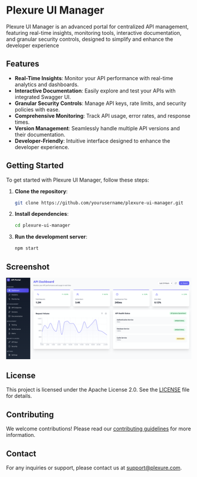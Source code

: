 # Plexure UI Manager

Plexure UI Manager is an advanced portal for centralized API management, featuring real-time insights, monitoring tools, interactive documentation, and granular security controls, designed to simplify and enhance the developer experience

## Features

- **Real-Time Insights**: Monitor your API performance with real-time analytics and dashboards.
- **Interactive Documentation**: Easily explore and test your APIs with integrated Swagger UI.
- **Granular Security Controls**: Manage API keys, rate limits, and security policies with ease.
- **Comprehensive Monitoring**: Track API usage, error rates, and response times.
- **Version Management**: Seamlessly handle multiple API versions and their documentation.
- **Developer-Friendly**: Intuitive interface designed to enhance the developer experience.

## Getting Started

To get started with Plexure UI Manager, follow these steps:

1. **Clone the repository**:

    ```bash
    git clone https://github.com/yourusername/plexure-ui-manager.git
    ```

2. **Install dependencies**:

    ```bash
    cd plexure-ui-manager
3. **Run the development server**:

    ```bash
    npm start
    ```

## Screenshot

![Plexure UI Manager Screenshot](/assets/image.png)

## License

This project is licensed under the Apache License 2.0. See the [LICENSE](LICENSE) file for details.

## Contributing

We welcome contributions! Please read our [contributing guidelines](CONTRIBUTING.md) for more information.

## Contact

For any inquiries or support, please contact us at [support@plexure.com](mailto:support@plexure.com).